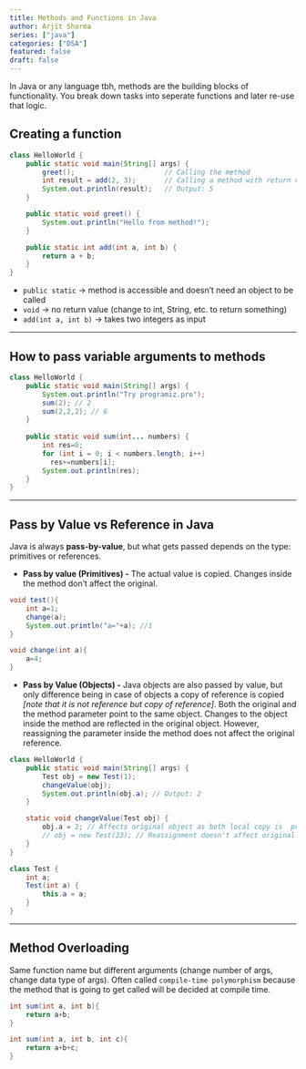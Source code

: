 ```yaml
---
title: Methods and Functions in Java
author: Arjit Sharma
series: ["java"]
categories: ["DSA"]
featured: false
draft: false
---
```


In Java or any language tbh, methods are the building blocks of functionality. You break down tasks into seperate functions and later re-use that logic.

## Creating a function

```java
class HelloWorld {
    public static void main(String[] args) {
        greet();                      // Calling the method
        int result = add(2, 3);       // Calling a method with return value
        System.out.println(result);   // Output: 5
    }

    public static void greet() {
        System.out.println("Hello from method!");
    }

    public static int add(int a, int b) {
        return a + b;
    }
}
```
- `public static` → method is accessible and doesn’t need an object to be called
- `void` → no return value (change to int, String, etc. to return something)
- `add(int a, int b)` → takes two integers as input

---
## How to pass variable arguments to methods 

```java
class HelloWorld {
    public static void main(String[] args) {
        System.out.println("Try programiz.pro");
        sum(2); // 2
        sum(2,2,2); // 6
    }
    
    public static void sum(int... numbers) {
	    int res=0;
        for (int i = 0; i < numbers.length; i++)
          res+=numbers[i];
        System.out.println(res);
    }
}
```
---
## Pass by Value vs Reference in Java

Java is always **pass-by-value**, but what gets passed depends on the type: primitives or references.

- **Pass by value (Primitives) -** The actual value is copied. Changes inside the method don’t affect the original.

```java
void test(){
	int a=1;
	change(a);
	System.out.println("a="+a); //1
}

void change(int a){
	a=4;
}
```

- **Pass by Value (Objects) -** Java objects are also passed by value, but only difference being in case of objects a copy of reference is copied *[note that it is not reference but copy of reference]*. Both the original and the method parameter point to the same object. Changes to the object inside the method are reflected in the original object. However, reassigning the parameter inside the method does not affect the original reference.

```java
class HelloWorld {
    public static void main(String[] args) {
        Test obj = new Test(1);
        changeValue(obj);
        System.out.println(obj.a); // Output: 2
    }

    static void changeValue(Test obj) {
        obj.a = 2; // Affects original object as both local copy is  pointing to same place as original object
        // obj = new Test(23); // Reassignment doesn't affect original reference because this local reference is now pointing to new place.
    }
}

class Test {
    int a;
    Test(int a) {
        this.a = a;
    }
}

```
---
## Method Overloading

Same function name but different arguments (change number of args, change data type of args).
Often called `compile-time polymorphism` because the method that is going to get called will be decided at compile time.

```java
int sum(int a, int b){
	return a+b;
}

int sum(int a, int b, int c){
	return a+b+c;
}
```